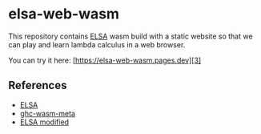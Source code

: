 elsa-web-wasm
=============

This repository contains [ELSA][1] wasm build with a static website so that we
can play and learn lambda calculus in a web browser.

You can try it here: [https://elsa-web-wasm.pages.dev][3]

## References

- [ELSA][1]
- [ghc-wasm-meta][2]
- [ELSA modified](https://github.com/edykim/elsa)

[1]: https://github.com/ucsd-progsys/elsa
[2]: https://gitlab.haskell.org/ghc/ghc-wasm-meta
[3]: https://elsa-web-wasm.pages.dev/

